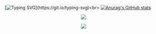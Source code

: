 [![Typing SVG](https://readme-typing-svg.herokuapp.com?duration=3000&color=F7C242&lines=Hello!;I+go+to+school+by+bus.)](https://git.io/typing-svg)<br>
[![Anurag's GitHub stats](https://github-readme-stats.vercel.app/api?username=hkssy&show_icons=true&theme=transparent)](https://github.com/anuraghazra/github-readme-stats)



<p align="center">
  <a href="https://git.io/typing-svg">
    <img align="center" src="https://readme-typing-svg.herokuapp.com?duration=3000&color=F7C242&lines=Hello!;I+go+to+school+by+bus." />
  </a>
</p>
<p align="center"><img align="center" src="https://github-readme-stats.vercel.app/api?username=hkssy&show_icons=true&theme=transparent" /></p>
